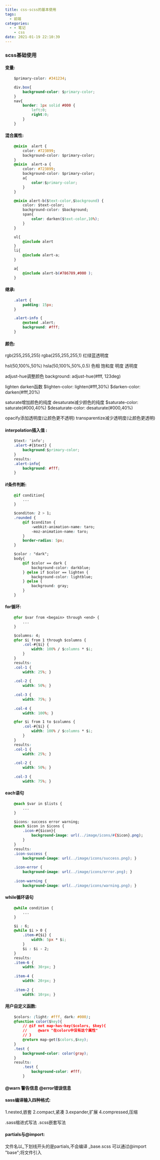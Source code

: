 ```yaml
---
title: css-scss的基本使用
tags:
  - 前端
categories:
  - - 笔记
    - css
date: 2021-01-19 22:10:39
---
```


### scss基础使用

#### 变量:

```css  
    $primary-color: #341234;

    div.box{
        background-color: $primary-color;
    }
    nav{
        border: 1px solid #000 {
            left:0;
            right:0;
        }
    }
```

#### 混合属性:

```css
    @mixin  alert {
        color: #723899;
        background-color: $primary-color;
    }
    @mixin  alert-a {
        color: #723899;
        background-color: $primary-color;
        a{
            color:$primary-color;
        }
    }

    @mixin alert-b($text-color,$background) {
        color: $text-color;
        background-color: $background;
        span{
            color: darken($text-color,10%);
        }
    }

    ul{
        @include alert
    }
    li{
        @include alert-a;
    }

    a{
        @include alert-b(#786789,#000 );
    }
```

#### 继承:

```css
    .alert {
        padding: 15px;
    }

    .alert-info {
        @extend .alert;
        background: #fff;
    }
```

#### 颜色:

rgb(255,255,255)
rgba(255,255,255,1)
红绿蓝透明度

hsl(50,100%,50%)
hsla(50,100%,50%,0.5)
色相 饱和度 明度 透明度

adjust-hue调整颜色 background: adjust-hue(#fff, 123deg)

lighten darken函数 $lighten-color: lighten(#fff,30%) $darken-color: darken(#fff,20%)

saturate增加颜色的纯度 desaturate减少颜色的纯度
$saturate-color: saturate(#000,40%)
$desaturate-color: desaturate(#000,40%)

opacify添加透明度(让颜色更不透明)  transparentize减少透明度(让颜色更透明)

#### interpolation插入值 :

```css
    $text: 'info';
    .alert-#{$text} {
        background:$primary-color;
    }
    results:
    .alert-info{
        background: #fff;
    }
```

#### if条件判断:

```css
    @if condition{
        ...
    }

    $conditon: 2 > 1;
    .rounded {
        @if $conditon {
            -webkit-animation-name: taro;
            -moz-animation-name: taro;
        }
        border-radius: 5px;
    }

    $color : "dark";
    body{
        @if $color == dark {
            background-color: darkblue;
        } @else if $color == lighten {
            background-color: lightblue;
        } @else {
            background: gray;
        }
    }
```

#### for循环:

```css
    @for $var from <begain> through <end> {
        ...
    }

    $columns: 4;
    @for $i from 1 through $columns {
        .col-#{$i} {
            width: 100% / $columns * $i;
        }
    }
    results:
    .col-1 {
        width: 25%; }
    
    .col-2 {
        width: 50%; }
    
    .col-3 {
        width: 75%; }
    
    .col-4 {
        width: 100%; }

    @for $i from 1 to $columns {
        .col-#{$i} {
            width: 100% / $columns * $i;
        }
    }
    results:
    .col-1 {
        width: 25%; }
    
    .col-2 {
        width: 50%; }
    
    .col-3 {
        width: 75%; }
```

#### each语句

```css
    @each $var in $lists {
        ...
    }

    $icons: success error warning;
    @each $icon in $icons {
        .icon-#{$icon}{
            background-image: url(../image/icons/#{$icon}.png);
        }
    }
    results:
    .icon-success {
        background-image: url(../image/icons/success.png); }
    
    .icon-error {
        background-image: url(../image/icons/error.png); }
    
    .icon-warning {
        background-image: url(../image/icons/warning.png); }
```

#### while循环语句

```css
    @while condition {
        ...
    }

    $i : 6;
    @while $i > 0 {
        .item-#{$i} {
            width: 5px * $i;
        }
        $i : $i - 2;
    }
    results:
    .item-6 {
        width: 30rpx; }
    
    .item-4 {
        width: 20rpx; }
    
    .item-2 {
        width: 10rpx; }
```

#### 用户自定义函数:

```css
    $colors: (light: #fff, dark: #000);
    @function color($key){
        // @if not map-has-key($colors, $key){
        //     @warn "在colors中没有这个属性"
        // }
        @return map-get($colors,$key);
    }
    .test {
        background-color: color(gray);
    }
    results:
        .test {
            background-color: #fff;
        }
```

#### @warn 警告信息  @error错误信息

#### sass编译输入四种格式:

1.nested,嵌套
2.compact,紧凑
3.expander,扩展
4.compressed,压缩

.sass缩进式写法  .scss嵌套写法

#### partials与@import:

文件名以_下划线开头的是partials,不会编译 _base.scss
可以通过@import "base";将文件引入
